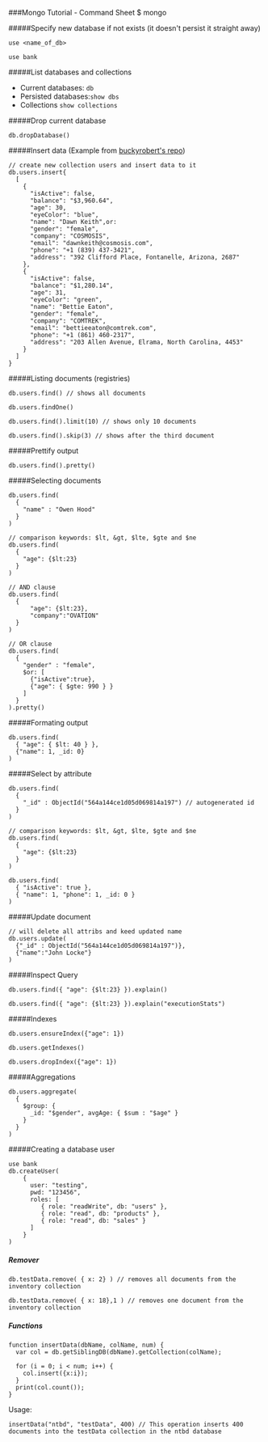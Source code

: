 ###Mongo Tutorial - Command Sheet
$ mongo

#####Specify new database if not exists (it doesn't persist it straight away)
```
use <name_of_db>
```
```
use bank
```

#####List databases and collections
- Current databases: ```db```
- Persisted databases:```show dbs```
- Collections ```show collections```

#####Drop current database
```
db.dropDatabase()
```
#####Insert data (Example from [buckyrobert's repo](https://github.com/buckyroberts/Source-Code-from-Tutorials/blob/master/Other/SampleJsonData/fake_bank_data.json))

```
// create new collection users and insert data to it
db.users.insert{
  [
    {
      "isActive": false,
      "balance": "$3,960.64",
      "age": 30,
      "eyeColor": "blue",
      "name": "Dawn Keith",or:
      "gender": "female",
      "company": "COSMOSIS",
      "email": "dawnkeith@cosmosis.com",
      "phone": "+1 (839) 437-3421",
      "address": "392 Clifford Place, Fontanelle, Arizona, 2687"
    },
    {
      "isActive": false,
      "balance": "$1,280.14",
      "age": 31,
      "eyeColor": "green",
      "name": "Bettie Eaton",
      "gender": "female",
      "company": "COMTREK",
      "email": "bettieeaton@comtrek.com",
      "phone": "+1 (861) 460-2317",
      "address": "203 Allen Avenue, Elrama, North Carolina, 4453"
    }
  ]
}
```

#####Listing documents (registries)
```
db.users.find() // shows all documents
```
```
db.users.findOne()
```
```
db.users.find().limit(10) // shows only 10 documents
```
```
db.users.find().skip(3) // shows after the third document
```

#####Prettify output
```
db.users.find().pretty()
```

#####Selecting documents
```
db.users.find(
  {
    "name" : "Owen Hood"
  }
)
```
```
// comparison keywords: $lt, &gt, $lte, $gte and $ne
db.users.find(
  {
    "age": {$lt:23}
  }
)
```
```
// AND clause
db.users.find(
  {
      "age": {$lt:23},
      "company":"OVATION"
  }
)
```
```
// OR clause
db.users.find(
  {
    "gender" : "female",
    $or: [
      {"isActive":true},
      {"age": { $gte: 990 } }
    ]
  }
).pretty()
```

#####Formating output
```
db.users.find(
  { "age": { $lt: 40 } },
  {"name": 1, _id: 0}
)
```

#####Select by attribute
```
db.users.find(
  {
    "_id" : ObjectId("564a144ce1d05d069814a197") // autogenerated id
  }
)
```
```
// comparison keywords: $lt, &gt, $lte, $gte and $ne
db.users.find(
  {
    "age": {$lt:23}
  }
)
```
```
db.users.find(
  { "isActive": true },
  { "name": 1, "phone": 1, _id: 0 }
)
```

#####Update document
```
// will delete all attribs and keed updated name
db.users.update(
  {"_id" : ObjectId("564a144ce1d05d069814a197")},
  {"name":"John Locke"}
)
```

#####Inspect Query
```
db.users.find({ "age": {$lt:23} }).explain()
```
```
db.users.find({ "age": {$lt:23} }).explain("executionStats")
```

#####Indexes
```
db.users.ensureIndex({"age": 1})
```
```
db.users.getIndexes()
```
```
db.users.dropIndex({"age": 1})
```

#####Aggregations
```
db.users.aggregate(
  {
    $group: {
      _id: "$gender", avgAge: { $sum : "$age" }
    }
  }
)
```

#####Creating a database user
```
use bank
db.createUser(
    {
      user: "testing",
      pwd: "123456",
      roles: [
         { role: "readWrite", db: "users" },
         { role: "read", db: "products" },
         { role: "read", db: "sales" }
      ]
    }
)
```

##### Remover
```
db.testData.remove( { x: 2} ) // removes all documents from the inventory collection
```
```
db.testData.remove( { x: 18},1 ) // removes one document from the inventory collection
```

##### Functions
```
function insertData(dbName, colName, num) {
  var col = db.getSiblingDB(dbName).getCollection(colName);

  for (i = 0; i < num; i++) {
    col.insert({x:i});
  }
  print(col.count());
}
```
Usage:
```
insertData("ntbd", "testData", 400) // This operation inserts 400 documents into the testData collection in the ntbd database
```
